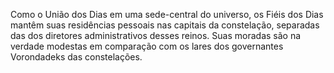 ﻿Como o União dos Dias em uma sede-central do universo, os Fiéis dos Dias mantêm suas residências pessoais nas capitais da constelação, separadas das dos diretores administrativos desses reinos.  Suas moradas são na verdade modestas em comparação com os lares dos governantes Vorondadeks das constelações.<BR><BR><BR>